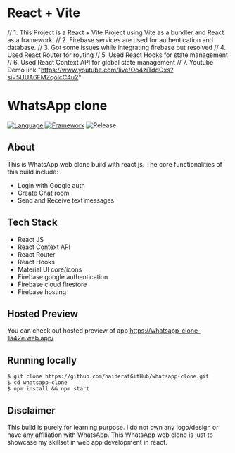 # React + Vite

// 1. This Project is a React + Vite Project using Vite as a bundler and React as a framework.
// 2. Firebase services are used for authentication and database.
// 3. Got some issues while integrating firebase but resolved
// 4. Used React Router for routing
// 5. Used React Hooks for state management
// 6. Used React Context API for global state management
// 7. Youtube Demo link "https://www.youtube.com/live/Oo4ziTddOxs?si=5UUA6FMZqolcC4u2"


# WhatsApp clone

[![Language](https://img.shields.io/badge/Language-Javascript-blue.svg?style=flat)](https://www.javascript.com/)
[![Framework](https://img.shields.io/badge/Framework-Reactjs-brightgreen.svg?style=flat)](https://reactjs.org/)
![Release](https://img.shields.io/badge/release-v1.0-orange.svg?style=flat)

## About

This is WhatsApp web clone build with react js. The core functionalities of this build include:

- Login with Google auth
- Create Chat room
- Send and Receive text messages

## Tech Stack

- React JS
- React Context API
- React Router
- React Hooks
- Material UI core/icons
- Firebase google authentication
- Firebase cloud firestore
- Firebase hosting

## Hosted Preview

You can check out hosted preview of app https://whatsapp-clone-1a42e.web.app/


## Running locally

`$ git clone https://github.com/haideratGitHub/whatsapp-clone.git` <br/>
`$ cd whatsapp-clone` <br/>
`$ npm install && npm start` <br/>

## Disclaimer

This build is purely for learning purpose. I do not own any logo/design or have any affiliation with WhatsApp. This WhatsApp web clone is just to showcase my skillset in web app development in react.